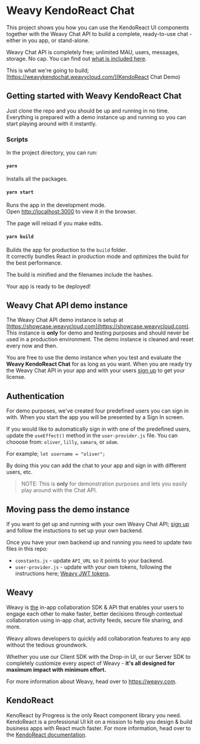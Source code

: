 # Weavy KendoReact Chat
This project shows you how you can use the KendoReact UI components together with the Weavy Chat API to build a complete, ready-to-use chat - either in you app, or stand-alone.

Weavy Chat API is completely free; unlimited MAU, users, messages, storage. No cap. You can find out [what is included here](https://www.weavy.com/pricing).

This is what we're going to build; [https://weavykendochat.weavycloud.com/](KendoReact Chat Demo)

## Getting started with Weavy KendoReact Chat
Just clone the repo and you should be up and running in no time. Everything is prepared with a demo instance up and running so you can start playing around with it instantly.

### Scripts
In the project directory, you can run:

#### `yarn`
Installs all the packages.

#### `yarn start`
Runs the app in the development mode.  
Open  [http://localhost:3000](http://localhost:3000/)  to view it in the browser.

The page will reload if you make edits.

#### `yarn build`
Builds the app for production to the  `build`  folder.  
It correctly bundles React in production mode and optimizes the build for the best performance.

The build is minified and the filenames include the hashes.

Your app is ready to be deployed!

## Weavy Chat API demo instance
The Weavy Chat API demo instance is setup at [https://showcase.weavycloud.com](https://showcase.weavycloud.com). This instance is **only** for demo and testing purposes and should never be used in a production environment. The demo instance is cleaned and reset every now and then.

You are free to use the demo instance when you test and evaluate the **Weavy KendoReact Chat** for as long as you want. When you are ready try the Weavy Chat API in your app and with your users [sign up](https://www.weavy.com/account/signup) to get your license.

## Authentication
For demo purposes, we've created four predefined users you can sign in with. When you start the app you will be presented by a Sign In screen. 

If you would like to automatically sign in with one of the predefined users, update the `useEffect()` method in the `user-provider.js` file.
You can chooose from: `oliver`, `lilly`, `samara`, or `adam`.

For example; `let username = "oliver";`

By doing this you can add the chat to your app and sign in with different users, etc.

> NOTE: This is **only** for demonstration purposes and lets you easily play around with the Chat API.

## Moving pass the demo instance
If you want to get up and running with your own Weavy Chat API; [sign up](https://www.weavy.com/account/signup) and follow the instuctions to set up your own backend.

Once you have your own backend up and running you need to update two files in this repo:

- `constants.js` - update `API_URL` so it points to your backend.
- `user-provider.js` - update with your own tokens, following the instructions here; [Weavy JWT tokens](https://www.weavy.com/docs/client/authentication).

## Weavy 
Weavy is <u>the</u> in-app  collaboration SDK & API that enables your users to engage each other to make faster, better decisions through contextual collaboration using in-app chat, activity feeds, secure file sharing, and more.

Weavy allows developers to quickly add collaboration features to any app without the tedious groundwork.

Whether you use our Client SDK with the Drop-in UI, or our Server SDK to completely customize every aspect of Weavy - **it's all designed for maximum impact with minimum effort.**

For more information about Weavy, head over to https://weavy.com.

## KendoReact
KenoReact by Progress is the only React component library you need. KendoReact is a professional UI kit on a mission to help you  design & build business apps with React much faster.
For more information, head over to the [KendoReact documentation](https://www.telerik.com/kendo-react-ui/).
